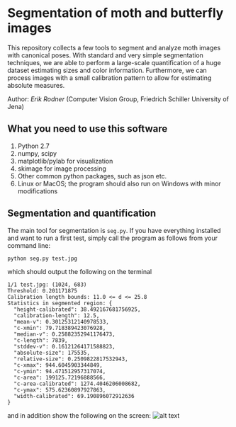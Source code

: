 # Segmentation of moth and butterfly images

This repository collects a few tools to segment and analyze moth images
with canonical poses. With standard and very simple segmentation
techniques, we are able to perform a large-scale quantification of a
huge dataset estimating sizes and color information. Furthermore, we can
process images with a small calibration pattern to allow for estimating absolute
measures.

Author: _Erik Rodner_ (Computer Vision Group, Friedrich Schiller
University of Jena)

## What you need to use this software

1. Python 2.7
2. numpy, scipy
3. matplotlib/pylab for visualization
4. skimage for image processing
5. Other common python packages, such as json etc.
6. Linux or MacOS; the program should also run on Windows with minor
   modifications

## Segmentation and quantification

The main tool for segmentation is ``seg.py``. If you have everything
installed and want to run a first test, simply call the program as
follows from your command line:
```bash
python seg.py test.jpg
```
which should output the following on the terminal
```
1/1 test.jpg: (1024, 683)
Threshold: 0.201171875
Calibration length bounds: 11.0 <= d <= 25.8
Statistics in segmented region: {
  "height-calibrated": 38.492167681756925, 
  "calibration-length": 12.5, 
  "mean-v": 0.30125312140978533, 
  "c-xmin": 79.718389423076928, 
  "median-v": 0.25882352941176473, 
  "c-length": 7839, 
  "stddev-v": 0.16121264171588823, 
  "absolute-size": 175535, 
  "relative-size": 0.2509822817532943, 
  "c-xmax": 944.6045903344849, 
  "c-ymin": 94.471512957317074, 
  "c-area": 199125.72196888566, 
  "c-area-calibrated": 1274.4046206008682, 
  "c-ymax": 575.62360897927863, 
  "width-calibrated": 69.190896072912636
}
```
and in addition show the following on the screen:
![alt text](https://github.com/mothseg/raw/master/doc/test.jpg "Screenshot of a demo result")
